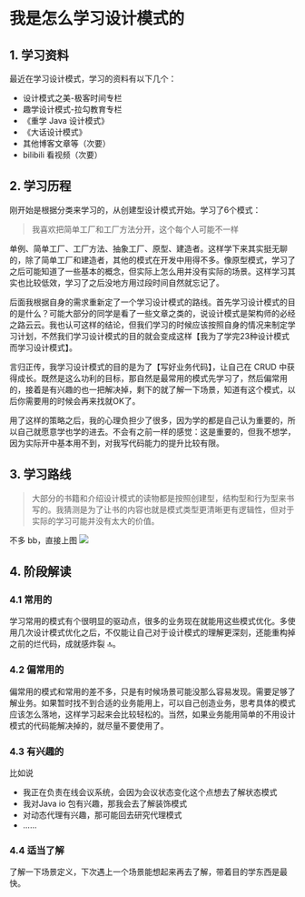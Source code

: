 # 我是怎么学习设计模式的

## 1. 学习资料
最近在学习设计模式，学习的资料有以下几个：
- 设计模式之美-极客时间专栏
- 趣学设计模式-拉勾教育专栏
- 《重学 Java 设计模式》
- 《大话设计模式》
- 其他博客文章等（次要）
- bilibili 看视频（次要）

## 2. 学习历程
刚开始是根据分类来学习的，从创建型设计模式开始。学习了6个模式：
> 我喜欢把简单工厂和工厂方法分开，这个每个人可能不一样

单例、简单工厂、工厂方法、抽象工厂、原型、建造者。这样学下来其实挺无聊的，除了简单工厂和建造者，其他的模式在开发中用得不多。像原型模式，学习了之后可能知道了一些基本的概念，但实际上怎么用并没有实际的场景。这样学习其实也比较低效，学习了之后没地方用过段时间自然就忘记了。

后面我根据自身的需求重新定了一个学习设计模式的路线。首先学习设计模式的目的是什么？可能大部分的同学是看了一些文章之类的，说设计模式是架构师的必经之路云云。我也认可这样的结论，但我们学习的时候应该按照自身的情况来制定学习计划，不然我们学习设计模式的目的就会变成这样【我为了学完23种设计模式而学习设计模式】。

言归正传，我学习设计模式的目的是为了【写好业务代码】，让自己在 CRUD 中获得成长。既然是这么功利的目标，那自然是最常用的模式先学习了，然后偏常用的，接着是有兴趣的也一把解决掉，剩下的就了解一下场景，知道有这个模式，以后你需要用的时候会再来找就OK了。

用了这样的策略之后，我的心理负担少了很多，因为学的都是自己认为重要的，所以自己就愿意学也学的进去。不会有之前一样的感觉：这是重要的，但我不想学，因为实际开中基本用不到，对我写代码能力的提升比较有限。

## 3. 学习路线
> 大部分的书籍和介绍设计模式的读物都是按照创建型，结构型和行为型来书写的。我猜测是为了让书的内容也就是模式类型更清晰更有逻辑性，但对于实际的学习可能并没有太大的价值。

不多 bb，直接上图
![](https://cdn.jsdelivr.net/gh/hongweihao/md-image-repo/image/design_pattern_classification.png)


## 4. 阶段解读
### 4.1 常用的
学习常用的模式有个很明显的驱动点，很多的业务现在就能用这些模式优化。多使用几次设计模式优化之后，不仅能让自己对于设计模式的理解更深刻，还能重构掉之前的烂代码，成就感炸裂 🔝。

### 4.2 偏常用的
偏常用的模式和常用的差不多，只是有时候场景可能没那么容易发现。需要足够了解业务。如果暂时找不到合适的业务能用上，可以自己创造业务，思考具体的模式应该怎么落地，这样学习起来会比较轻松的。当然，如果业务能用简单的不用设计模式的代码能解决掉的，就尽量不要使用了。


### 4.3 有兴趣的

比如说
- 我正在负责在线会议系统，会因为会议状态变化这个点想去了解状态模式
- 我对Java io 包有兴趣，那我会去了解装饰模式
- 对动态代理有兴趣，那可能回去研究代理模式
- ......

### 4.4 适当了解
了解一下场景定义，下次遇上一个场景能想起来再去了解，带着目的学东西是最快。



